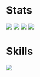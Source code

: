 # Stats
![](https://raw.githubusercontent.com/KaitoKunTatsu/github-stats/master/generated/overview.svg#gh-dark-mode-only)
![](https://raw.githubusercontent.com/KaitoKunTatsu/github-stats/master/generated/overview.svg#gh-light-mode-only)
![](https://raw.githubusercontent.com/KaitoKunTatsu/github-stats/master/generated/languages.svg#gh-dark-mode-only)
![](https://raw.githubusercontent.com/KaitoKunTatsu/github-stats/master/generated/languages.svg#gh-light-mode-only)
# Skills

![](https://skillicons.dev/icons?i=androidstudio,idea,kotlin,py,java,css,html,js,github,git,linux,maven,mysql,sqlite,spring,react)
